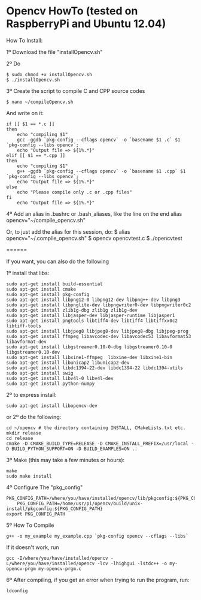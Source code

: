 Opencv HowTo (tested on RaspberryPi and Ubuntu 12.04)
======

How To Install:

1º Download the file "installOpencv.sh"

2º Do

	$ sudo chmod +x installOpencv.sh
	$ ./installOpencv.sh

3º Create the script to compile C and CPP source codes

	$ nano ~/compileOpencv.sh

And write on it:

	if [[ $1 == *.c ]]
	then
		echo "compiling $1"
		gcc -ggdb `pkg-config --cflags opencv` -o `basename $1 .c` $1 `pkg-config --libs opencv`;
		echo "Output file => ${1%.*}"
	elif [[ $1 == *.cpp ]]
	then
		echo "compiling $1"
		g++ -ggdb `pkg-config --cflags opencv` -o `basename $1 .cpp` $1 `pkg-config --libs opencv`;
		echo "Output file => ${1%.*}"
	else
	    echo "Please compile only .c or .cpp files"
	fi
		echo "Output file => ${1%.*}"

4º Add an alias in .bashrc or .bash_aliases, like the line on the end
	alias opencv="~/compile_opencv.sh"

Or, to just add the alias for this session, do:
	$ alias opencv="~/.compile_opencv.sh"
	$ opencv opencvtest.c
	$ ./opencvtest

======

If you want, you can also do the following

1º install that libs:

	sudo apt-get install build-essential
	sudo apt-get install cmake
	sudo apt-get install pkg-config
	sudo apt-get install libpng12-0 libpng12-dev libpng++-dev libpng3
	sudo apt-get install libpnglite-dev libpngwriter0-dev libpngwriter0c2
	sudo apt-get install zlib1g-dbg zlib1g zlib1g-dev
	sudo apt-get install libjasper-dev libjasper-runtime libjasper1
	sudo apt-get install pngtools libtiff4-dev libtiff4 libtiffxx0c2 libtiff-tools
	sudo apt-get install libjpeg8 libjpeg8-dev libjpeg8-dbg libjpeg-prog
	sudo apt-get install ffmpeg libavcodec-dev libavcodec53 libavformat53 libavformat-dev
	sudo apt-get install libgstreamer0.10-0-dbg libgstreamer0.10-0  libgstreamer0.10-dev
	sudo apt-get install libxine1-ffmpeg  libxine-dev libxine1-bin
	sudo apt-get install libunicap2 libunicap2-dev
	sudo apt-get install libdc1394-22-dev libdc1394-22 libdc1394-utils
	sudo apt-get install swig
	sudo apt-get install libv4l-0 libv4l-dev
	sudo apt-get install python-numpy

2º to express install:

	sudo apt-get install libopencv-dev
or 
2º do the following:

	cd ~/opencv # the directory containing INSTALL, CMakeLists.txt etc.
	mkdir release
	cd release
	cmake -D CMAKE_BUILD_TYPE=RELEASE -D CMAKE_INSTALL_PREFIX=/usr/local -D BUILD_PYTHON_SUPPORT=ON -D BUILD_EXAMPLES=ON ..

3º Make (this may take a few minutes or hours):

	make
	sudo make install

4º Configure The "pkg_config"

	PKG_CONFIG_PATH=/where/you/have/installed/opencv/lib/pkgconfig:${PKG_CONFIG_PATH}
		PKG_CONFIG_PATH=/home/usr/pi/opencv/build/unix-install/pkgconfig:${PKG_CONFIG_PATH}
	export PKG_CONFIG_PATH

5º How To Compile

	g++ -o my_example my_example.cpp `pkg-config opencv --cflags --libs`

If it doesn't work, run

	gcc -I/where/you/have/installed/opencv -L/where/you/have/installed/opencv -lcv -lhighgui -lstdc++ -o my-opencv-prgm my-opencv-prgm.c

6º After compiling, if you get an error when trying to run the program, run:

	ldconfig

